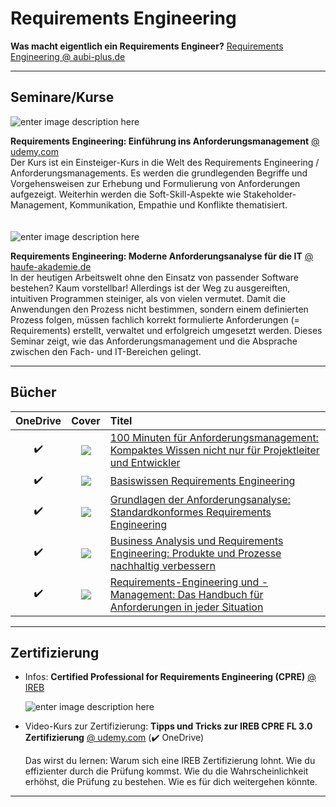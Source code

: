 # Requirements Engineering

**Was macht eigentlich ein Requirements Engineer?**
[Requirements Engineering @ aubi-plus.de](https://www.aubi-plus.de/blog/was-macht-eigentlich-ein-requirements-engineer-3345/)

---
## Seminare/Kurse

![enter image description here](https://bilderupload.org/image/e24332951-udemy.jpg)

**Requirements Engineering: Einführung ins Anforderungsmanagement** [@ udemy.com](https://www.udemy.com/course/requirements-engineering/)<br/>
Der Kurs ist ein Einsteiger-Kurs in die Welt des Requirements Engineering / Anforderungsmanagements. Es werden die grundlegenden Begriffe und Vorgehensweisen zur Erhebung und Formulierung von Anforderungen aufgezeigt. Weiterhin werden die Soft-Skill-Aspekte wie Stakeholder-Management, Kommunikation, Empathie und Konflikte thematisiert.
\
\
\
![enter image description here](https://bilderupload.org/image/e37b32836-haufelogo.jpg)

**Requirements Engineering: Moderne Anforderungsanalyse für die IT** [@ haufe-akademie.de](https://www.haufe-akademie.de/9368)<br/>
In der heutigen Arbeitswelt ohne den Einsatz von passender Software bestehen? Kaum vorstellbar! Allerdings ist der Weg zu ausgereiften, intuitiven Programmen steiniger, als von vielen vermutet. Damit die Anwendungen den Prozess nicht bestimmen, sondern einem definierten Prozess folgen, müssen fachlich korrekt formulierte Anforderungen (= Requirements) erstellt, verwaltet und erfolgreich umgesetzt werden. Dieses Seminar zeigt, wie das Anforderungsmanagement und die Absprache zwischen den Fach- und IT-Bereichen gelingt.



---
## Bücher
| OneDrive |                            Cover                            | Titel                                                                                                                                                                                      |
|:--------:|:-----------------------------------------------------------:|:------------------------------------------------------------------------------------------------------------------------------------------------------------------------------------------ |
|    ✔️    | ![](https://bilderupload.org/image/26dd84088-unbenannt.jpg) | [100 Minuten für Anforderungsmanagement: Kompaktes Wissen nicht nur für Projektleiter und Entwickler](https://www.springerprofessional.de/100-minuten-fuer-anforderungsmanagement/4316010) |
|    ✔️    | ![](https://bilderupload.org/image/33bb33635-unbenannt.jpg) | [Basiswissen Requirements Engineering](https://dpunkt.de/produkt/basiswissen-requirements-engineering/)                                                                                    |
|    ✔️    | ![](https://bilderupload.org/image/420634622-unbenannt.jpg) | [Grundlagen der Anforderungsanalyse: Standardkonformes Requirements Engineering](https://www.springerprofessional.de/grundlagen-der-anforderungsanalyse/20346584)                          |
|    ✔️    | ![](https://bilderupload.org/image/2cfa34905-unbenannt.jpg) | [Business Analysis und Requirements Engineering: Produkte und Prozesse nachhaltig verbessern ](https://www.hanser-kundencenter.de/fachbuch/artikel/9783446457348)                          |
|    ✔️    | ![](https://bilderupload.org/image/33bb33192-unbenannt.jpg) | [Requirements-Engineering und -Management: Das Handbuch für Anforderungen in jeder Situation](https://www.hanser-kundencenter.de/fachbuch/artikel/9783446455870)                           |

---
## Zertifizierung

- Infos:
  **Certified Professional for Requirements Engineering (CPRE)** [@ IREB](https://www.ireb.org/de)
  
  ![enter image description here](https://www.ireb.org/content/1-cpre/1-basics/das-cpre-ausbildungsmodell_breite640px.png)


- Video-Kurs zur Zertifizierung:
  **Tipps und Tricks zur IREB CPRE FL 3.0 Zertifizierung** [@ udemy.com](https://www.udemy.com/course/tipps-und-tricks-ireb-cpre-fl-3-zertifizierung/) (✔️ OneDrive)
  
  Das wirst du lernen:
  Warum sich eine IREB Zertifizierung lohnt.
  Wie du effizienter durch die Prüfung kommst.
  Wie du die Wahrscheinlichkeit erhöhst, die Prüfung zu bestehen.
  Wie es für dich weitergehen könnte.
___
